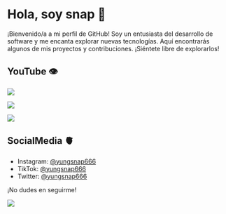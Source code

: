 # Hola, soy snap 👋

¡Bienvenido/a a mi perfil de GitHub! Soy un entusiasta del desarrollo de software y me encanta explorar nuevas tecnologías. Aquí encontrarás algunos de mis proyectos y contribuciones. ¡Siéntete libre de explorarlos!

## YouTube 👁️
<div> 
  <a href="https://www.youtube.com/@yungsnap" target="_blank"><img src="https://img.shields.io/badge/yungsnap-FF0000?style=for-the-badge&logo=youtube&logoColor=white" target="_blank"></a>
 
<a href="https://www.youtube.com/@yungsnap666" target="_blank"><img src="https://img.shields.io/badge/yungsnap666-FF0000?style=for-the-badge&logo=youtube&logoColor=white" target="_blank"></a>
  
 <a href="https://www.youtube.com/@tripassnap" target="_blank"><img src="https://img.shields.io/badge/tripassnap-FF0000?style=for-the-badge&logo=youtube&logoColor=white" target="_blank"></a>
</div>

## SocialMedia 🫀

- Instagram: [@yungsnap666](https://www.instagram.com/yungsnap666)
- TikTok: [@yungsnap666](https://www.tiktok.com/@yungsnap666)
- Twitter: [@yungsnap666](https://twitter.com/yungsnap666)

¡No dudes en seguirme!

![](https://komarev.com/ghpvc/?username=snaposting&color=red)
